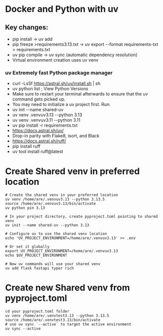 # Docker and Python with uv

## Key changes:
- pip install → uv add
- pip freeze >requirements3.13.txt → uv export --format requirements-txt > requirements.txt
- uv pip compile → uv sync (automatic dependency resolution)
- Virtual environment creation uses uv venv

### uv Extremely fast Python package manager
- curl -LsSf https://astral.sh/uv/install.sh | sh
- uv python list ; View Python Versions
- Make sure to restart your terminal afterwards to ensure that the uv command gets picked up.
- You may need to initialize a uv project first. Run:
- uv init --name shared-uv
- uv venv .venvuv3.13 --python 3.13
- uv venv .venvuv3.11 --python 3.11
- uv pip install -r requirements.txt
- https://docs.astral.sh/uv/
- Drop-in parity with Flake8, isort, and Black
- https://docs.astral.sh/ruff/
- pip install ruff
- uv tool install ruff@latest

# Create Shared venv in preferred location
```
# Create the shared venv in your preferred location
uv venv /home/are/.venvuv3.13 --python 3.13.5
source /home/are/.venvuv3.13/bin/activate
uv python pin 3.13

# In your project directory, create pyproject.toml pointing to shared venv
uv init --name shared-uv --python 3.13

# Configure uv to use the shared venv location
echo 'UV_PROJECT_ENVIRONMENT=/home/are/.venvuv3.13' >> .env

# Or set it globally
export UV_PROJECT_ENVIRONMENT=/home/are/.venvuv3.13
echo $UV_PROJECT_ENVIRONMENT

# Now uv commands will use your shared venv
uv add flask fastapi typer rich
```
# Create new Shared venv from pyproject.toml
```
cd your pyproject.toml folder
uv venv /home/are/.venvtest3.13 --python 3.13.5
source /home/are/.venvtest3.13/bin/activate
# use uv sync `--active` to target the active environment
uv sync --active
```

